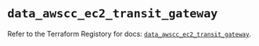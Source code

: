 # `data_awscc_ec2_transit_gateway`

Refer to the Terraform Registory for docs: [`data_awscc_ec2_transit_gateway`](https://registry.terraform.io/providers/hashicorp/awscc/0.70.0/docs/data-sources/ec2_transit_gateway).
